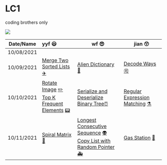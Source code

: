 # LC1
coding brothers only

<div align="left">
<img src="https://img.shields.io/badge/LC-Java-green?style=plastic&logo=appveyor">
</div>



| Date/Name  | yyf :smiley:                                                 | wf :sunglasses:                                              | jian :kissing_smiling_eyes:                                  |
| :--------: | :----------------------------------------------------------- | ------------------------------------------------------------ | ------------------------------------------------------------ |
| 10/08/2021 |                                                              |                                                              |                                                              |
| 10/09/2021 | [Merge Two Sorted Lists](./new/10-09-2021/yyf1.java) [:airplane:](https://leetcode.com/problems/merge-two-sorted-lists) | [Alien Dictionary](./new.10-09-2021.wf1.java) [:aerial_tramway:](https://leetcode.com/problems/alien-dictionary) | [Decode Ways](./new.10-09-2021.jian.java)[​ :accept:](https://leetcode.com/problems/decode-ways) |
| 10/10/2021 | [Rotate Image](./new/10-10-2021/yyf2.java)   [:pencil2:](https://leetcode.com/problems/rotate-image/)<br />[Top K Frequent Elements](./new/10-10-2021/yyf1.java)  [:pager:](https://leetcode.com/problems/top-k-frequent-elements/) | [Serialize and Deserialize Binary Tree](./new/10-10-2021/wf1.java)[:alarm_clock:](https://leetcode.com/problems/serialize-and-deserialize-binary-tree) | [Regular Expression Matching](./new/10-10-2021/jian1.java)  [:alembic:](https://leetcode.com/problems/regular-expression-matching) |
| 10/11/2021 | [Spiral Matrix](./new/10-11-2021/yyf.java)  [:angel:](https://leetcode.com/problems/spiral-matrix) | [ Longest Consecutive Sequence](./new/10-11-2021/wf1.java) [:alien:](https://leetcode.com/problems/longest-consecutive-sequence)<br />[Copy List with Random Pointer](./new/10-11-2021/wf2.java)  [:ambulance:](https://leetcode.com/problems/copy-list-with-random-pointer) | [Gas Station](./new/10-11-2021/jian.java)  [:amphora:](https://leetcode.com/problems/gas-station) |

